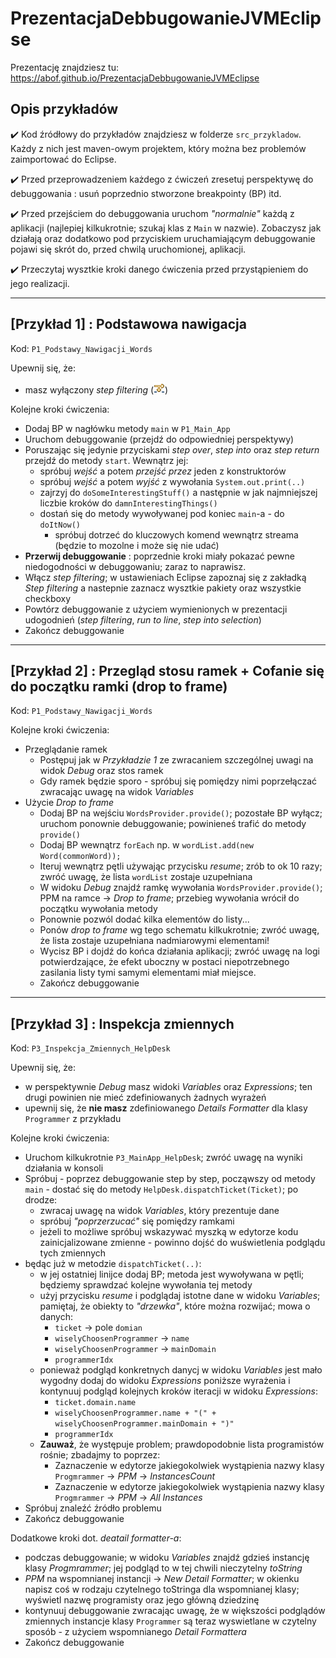 # PrezentacjaDebbugowanieJVMEclipse
Prezentację znajdziesz tu: https://abof.github.io/PrezentacjaDebbugowanieJVMEclipse
## Opis przykładów
:heavy_check_mark: Kod źródłowy do przykładów znajdziesz w folderze `src_przykladow`. Każdy z nich jest maven-owym projektem, który można bez problemów zaimportować do Eclipse.

:heavy_check_mark: Przed przeprowadzeniem każdego z ćwiczeń zresetuj perspektywę do debuggowania :  usuń poprzednio stworzone breakpointy (BP) itd.

:heavy_check_mark: Przed przejściem do debuggowania uruchom *"normalnie"* każdą z aplikacji (najlepiej kilkukrotnie; szukaj klas z `Main` w nazwie). Zobaczysz jak działają oraz dodatkowo pod przyciskiem uruchamiającym debuggowanie pojawi się skrót do, przed chwilą uruchomionej, aplikacji.

:heavy_check_mark: Przeczytaj wysztkie kroki danego ćwiczenia przed przystąpieniem do jego realizacji.

-----

## [Przykład 1] : Podstawowa nawigacja
Kod: `P1_Podstawy_Nawigacji_Words`

Upewnij się, że:
- masz wyłączony *step filtering* (![](img/db_step_filter.png))

Kolejne kroki ćwiczenia:
- Dodaj BP w nagłówku metody `main` w `P1_Main_App`
- Uruchom debuggowanie (przejdź do odpowiedniej perspektywy)
- Poruszając się jedynie przyciskami *step over*, *step into* oraz *step return* przejdź do metody `start`. Wewnątrz jej:
  - spróbuj *wejść* a potem *przejść przez* jeden z konstruktorów
  - spróbuj *wejść* a potem *wyjść* z wywołania `System.out.print(..)`
  - zajrzyj do `doSomeInterestingStuff()` a następnie w jak najmniejszej liczbie kroków do `damnInterestingThings()`
  - dostań się do metody wywoływanej pod koniec `main`-a - do `doItNow()`
    - spróbuj dotrzeć do kluczowych komend wewnątrz streama (będzie to mozolne i może się nie udać)
- **Przerwij debuggowanie** : poprzednie kroki miały pokazać pewne niedogodności w debuggowaniu; zaraz to naprawisz.
- Włącz *step filtering*; w ustawieniach Eclipse zapoznaj się z zakładką *Step filtering* a nastepnie zaznacz wysztkie pakiety oraz wszystkie checkboxy
- Powtórz debuggowanie z użyciem wymienionych w prezentacji udogodnień (*step filtering*, *run to line*, *step into selection*)
- Zakończ debuggowanie

-----

## [Przykład 2] : Przegląd stosu ramek + Cofanie się do początku ramki (drop to frame)
Kod: `P1_Podstawy_Nawigacji_Words`

Kolejne kroki ćwiczenia:
- Przeglądanie ramek
  - Postępuj jak w *Przykładzie 1* ze zwracaniem szczególnej uwagi na widok *Debug* oraz stos ramek 
  - Gdy ramek będzie sporo - spróbuj się pomiędzy nimi poprzełączać zwracając uwagę na widok *Variables*
- Użycie *Drop to frame*
  - Dodaj BP na wejściu `WordsProvider.provide()`; pozostałe BP wyłącz; uruchom ponownie debuggowanie; powinieneś trafić do metody `provide()`
  - Dodaj BP wewnątrz `forEach` np. w `wordList.add(new Word(commonWord));`
  - Iteruj wewnątrz pętli używając przycisku *resume*; zrób to ok 10 razy; zwróć uwagę, że lista `wordList` zostaje uzupełniana
  - W widoku *Debug* znajdź ramkę wywołania `WordsProvider.provide()`; PPM na ramce -> *Drop to frame*; przebieg wywołania wrócił do początku wywołania metody
  - Ponownie pozwól dodać kilka elementów do listy...
  - Ponów *drop to frame* wg tego schematu kilkukrotnie; zwróć uwagę, że lista zostaje uzupełniana nadmiarowymi elementami!
  - Wycisz BP i dojdź do końca działania aplikacji; zwróć uwagę na logi potwierdzające, że efekt uboczny w postaci niepotrzebnego zasilania listy tymi samymi elementami miał miejsce.
  - Zakończ debuggowanie
-----

## [Przykład 3] : Inspekcja zmiennych
Kod: `P3_Inspekcja_Zmiennych_HelpDesk`

Upewnij się, że:
- w perspektywnie *Debug* masz widoki *Variables* oraz *Expressions*; ten drugi powinien nie mieć zdefiniowanych żadnych wyrażeń
- upewnij się, że **nie masz** zdefiniowanego *Details Formatter* dla klasy `Programmer` z przykładu

Kolejne kroki ćwiczenia:
- Uruchom kilkukrotnie `P3_MainApp_HelpDesk`; zwróć uwagę na wyniki działania w konsoli
- Spróbuj - poprzez debuggowanie step by step, począwszy od metody `main` - dostać się do metody `HelpDesk.dispatchTicket(Ticket)`; po drodze:
  - zwracaj uwagę na widok *Variables*, który prezentuje dane 
  - spróbuj *"poprzerzucać"* się pomiędzy ramkami
  - jeżeli to możliwe spróbuj wskazywać myszką w edytorze kodu zainicjalizowane zmienne - powinno dojść do wuświetlenia podglądu tych zmiennych
- będąc już w metodzie `dispatchTicket(..)`:
  - w jej ostatniej linijce dodaj BP; metoda jest wywoływana w pętli; będziemy sprawdzać kolejne wywołania tej metody
  - użyj przycisku *resume* i podglądaj istotne dane w widoku *Variables*; pamiętaj, że obiekty to *"drzewka"*, które można rozwijać; mowa o danych:
    - `ticket` -> pole `domian`
    - `wiselyChoosenProgrammer` -> `name`
    - `wiselyChoosenProgrammer` -> `mainDomain`
    - `programmerIdx`
  - ponieważ podgląd konkretnych danycj w widoku *Variables* jest mało wygodny dodaj do widoku *Expressions* poniższe wyrażenia i kontynuuj podgląd kolejnych kroków iteracji w widoku *Expressions*:
    - `ticket.domain.name`
    - `wiselyChoosenProgrammer.name + "(" + wiselyChoosenProgrammer.mainDomain + ")"`
    - `programmerIdx`
  - **Zauważ**, że występuje problem; prawdopodobnie lista programistów rośnie; zbadajmy to poprzez:
    - Zaznaczenie w edytorze jakiegokolwiek wystąpienia nazwy klasy `Progmrammer` -> *PPM* -> *InstancesCount*
    - Zaznaczenie w edytorze jakiegokolwiek wystąpienia nazwy klasy `Progmrammer` -> *PPM* -> *All Instances*
- Spróbuj znaleźć źródło problemu
- Zakończ debuggowanie

Dodatkowe kroki dot. *deatail formatter-a*:
- podczas debuggowanie; w widoku *Variables* znajdź gdzieś instancję klasy *Progmrammer*; jej podgląd to w tej chwili nieczytelny *toString*
- *PPM* na wspomnianej instancji -> *New Detail Formatter*; w okienku napisz coś w rodzaju czytelnego toStringa dla wspomnianej klasy; wyświetl nazwę programisty oraz jego główną dziedzinę
- kontynuuj debuggowanie zwracając uwagę, że w większości podglądów zmiennych instancje klasy `Programmer` są teraz wyswietlane w czytelny sposób - z użyciem wspomnianego *Detail Formattera*
- Zakończ debuggowanie
